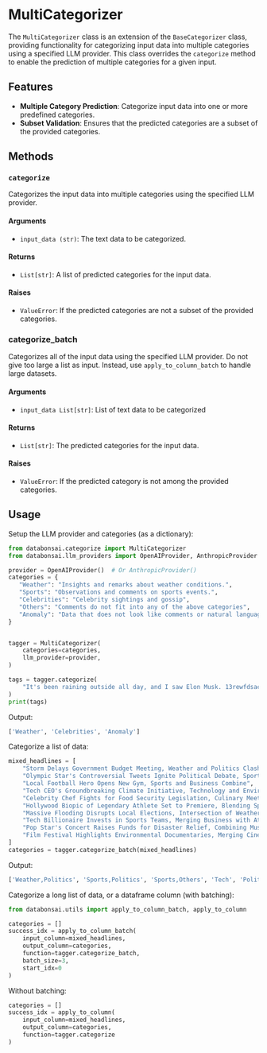 # MultiCategorizer

The `MultiCategorizer` class is an extension of the `BaseCategorizer` class,
providing functionality for categorizing input data into multiple categories
using a specified LLM provider. This class overrides the `categorize` method to
enable the prediction of multiple categories for a given input.

## Features

-   **Multiple Category Prediction**: Categorize input data into one or more
    predefined categories.
-   **Subset Validation**: Ensures that the predicted categories are a subset of
    the provided categories.

## Methods

### `categorize`

Categorizes the input data into multiple categories using the specified LLM
provider.

#### Arguments

-   `input_data (str)`: The text data to be categorized.

#### Returns

-   `List[str]`: A list of predicted categories for the input data.

#### Raises

-   `ValueError`: If the predicted categories are not a subset of the provided
    categories.

### categorize_batch

Categorizes all of the input data using the specified LLM provider. Do not give
too large a list as input. Instead, use `apply_to_column_batch` to handle large
datasets.

#### Arguments

-   `input_data List[str]`: List of text data to be categorized

#### Returns

-   `List[str]`: The predicted categories for the input data.

#### Raises

-   `ValueError`: If the predicted category is not among the provided
    categories.

## Usage

Setup the LLM provider and categories (as a dictionary):

```python
from databonsai.categorize import MultiCategorizer
from databonsai.llm_providers import OpenAIProvider, AnthropicProvider

provider = OpenAIProvider()  # Or AnthropicProvider()
categories = {
   "Weather": "Insights and remarks about weather conditions.",
   "Sports": "Observations and comments on sports events.",
   "Celebrities": "Celebrity sightings and gossip",
   "Others": "Comments do not fit into any of the above categories",
   "Anomaly": "Data that does not look like comments or natural language",
}


tagger = MultiCategorizer(
    categories=categories,
    llm_provider=provider,
)

tags = tagger.categorize(
    "It's been raining outside all day, and I saw Elon Musk. 13rewfdsacw10289u(#!*@)"  # Data has anomalies
)
print(tags)
```

Output:

```python
['Weather', 'Celebrities', 'Anomaly']
```

Categorize a list of data:

```python
mixed_headlines = [
    "Storm Delays Government Budget Meeting, Weather and Politics Clash",
    "Olympic Star's Controversial Tweets Ignite Political Debate, Sports Meets Politics",
    "Local Football Hero Opens New Gym, Sports and Business Combine",
    "Tech CEO's Groundbreaking Climate Initiative, Technology and Environment at Forefront",
    "Celebrity Chef Fights for Food Security Legislation, Culinary Meets Politics",
    "Hollywood Biopic of Legendary Athlete Set to Premiere, Blending Sports and Cinema",
    "Massive Flooding Disrupts Local Elections, Intersection of Weather and Politics",
    "Tech Billionaire Invests in Sports Teams, Merging Business with Athletics",
    "Pop Star's Concert Raises Funds for Disaster Relief, Combining Music with Charity",
    "Film Festival Highlights Environmental Documentaries, Merging Cinema and Green Activism",
]
categories = tagger.categorize_batch(mixed_headlines)
```

Output:

```python
['Weather,Politics', 'Sports,Politics', 'Sports,Others', 'Tech', 'Politics,Celebrities', 'Sports,Celebrities', 'Weather,Politics', 'Tech,Sports', 'Celebrities,Others', 'Celebrities,Others']
```

Categorize a long list of data, or a dataframe column (with batching):

```python
from databonsai.utils import apply_to_column_batch, apply_to_column

categories = []
success_idx = apply_to_column_batch(
    input_column=mixed_headlines,
    output_column=categories,
    function=tagger.categorize_batch,
    batch_size=3,
    start_idx=0
)
```

Without batching:

```python
categories = []
success_idx = apply_to_column(
    input_column=mixed_headlines,
    output_column=categories,
    function=tagger.categorize
)
```
